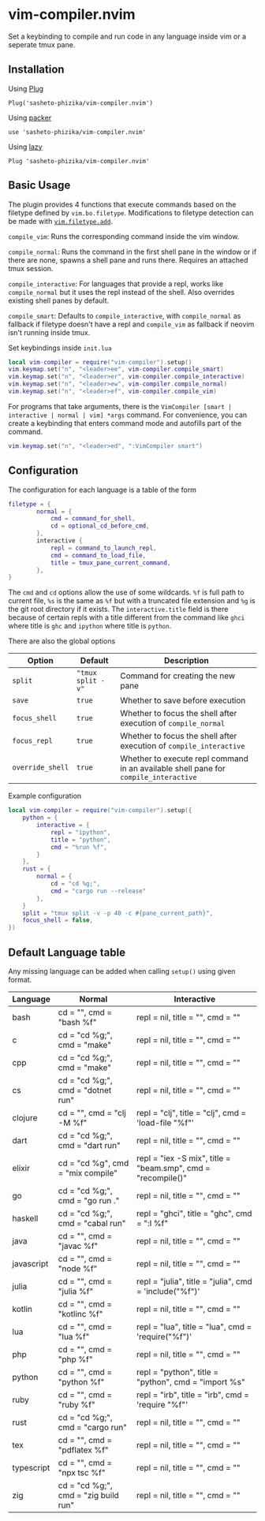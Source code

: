 # vim-compiler.nvim
Set a keybinding to compile and run code in any language inside vim or a seperate tmux pane.

## Installation
Using [Plug](https://github.com/junegunn/vim-plug)
```
Plug('sasheto-phizika/vim-compiler.nvim')
```
Using [packer](https://github.com/wbthomason/packer.nvim)
```
use 'sasheto-phizika/vim-compiler.nvim'
```
Using [lazy](https://github.com/folke/lazy.nvim)
```
Plug 'sasheto-phizika/vim-compiler.nvim'
```

## Basic Usage
The plugin provides 4 functions that execute commands based on the filetype defined by `vim.bo.filetype`. Modifications to filetype detection can be made with [`vim.filetype.add`](https://neovim.io/doc/user/lua.html#lua-filetype).

`compile_vim`: Runs the corresponding command inside the vim window.

`compile_normal`: Runs the command in the first shell pane in the window or if there are none, spawns a shell pane and runs there. Requires an attached tmux session.

`compile_interactive`: For languages that provide a repl, works like `compile_normal` but it uses the repl instead of the shell. Also overrides existing shell panes by default.

`compile_smart`: Defaults to `compile_interactive`, with `compile_normal` as fallback if filetype doesn't have a repl and `compile_vim` as fallback if neovim isn't running inside tmux.

Set keybindings inside `init.lua`

```lua
local vim-compiler = require("vim-compiler").setup()
vim.keymap.set("n", "<leader>ee", vim-compiler.compile_smart)
vim.keymap.set("n", "<leader>er", vim-compiler.compile_interactive)
vim.keymap.set("n", "<leader>ew", vim-compiler.compile_normal)
vim.keymap.set("n", "<leader>ef", vim-compiler.compile_vim)
```
For programs that take arguments, there is the `VimCompiler [smart | interactive | normal | vim] *args` command. For convenience, you can create a keybinding that enters command mode and autofills part of the command.

```lua
vim.keymap.set("n", "<leader>ed", ":VimCompiler smart")
```


## Configuration
The configuration for each language is a table of the form

```lua
filetype = { 
        normal = {
            cmd = command_for_shell,
            cd = optional_cd_before_cmd,
        },
        interactive {
            repl = command_to_launch_repl,
            cmd = command_to_load_file,
            title = tmux_pane_current_command,
        },
}

```

The `cmd` and `cd` options allow the use of some wildcards. `%f` is full path to current file, `%s` is the same as `%f` but with a truncated file extension and `%g` is the git root directory if it exists. The `interactive.title` field is there because of certain repls with a title different from the command like `ghci` where title is `ghc` and `ipython` where title is `python`.

There are also the global options

| Option | Default | Description
|-------------------------------------|-------------------------------------|--------------------------------------------------------------------------------------------------------------------------------------------------------------------------|
| `split`                | `"tmux split -v"` | Command for creating the new pane
| `save`                 |  `true`   | Whether to save before execution
| `focus_shell`          |   `true`  | Whether to focus the shell after execution of `compile_normal`  
| `focus_repl`           |   `true`  | Whether to focus the shell after execution of `compile_interactive`  
| `override_shell`       |   `true`  | Whether to execute repl command in an available shell pane for `compile_interactive`


Example configuration
```lua
local vim-compiler = require("vim-compiler").setup({
    python = {
        interactive = {
            repl = "ipython",
            title = "python",
            cmd = "%run %f",
        }
    },
    rust = {
        normal = {
            cd = "cd %g;",
            cmd = "cargo run --release"
        },
    }
    split = "tmux split -v -p 40 -c #{pane_current_path}",
    focus_shell = false,
})
```
##  Default Language table
Any missing language can be added when calling `setup()` using given format.

|Language | Normal | Interactive
|---------|--------|-----------
|bash| cd = "", cmd = "bash %f"| repl = nil, title = "", cmd = ""
|c| cd = "cd %g;", cmd = "make"| repl = nil, title = "", cmd = ""
|cpp| cd = "cd %g;", cmd = "make"| repl = nil, title = "", cmd = ""
|cs| cd = "cd %g;", cmd = "dotnet run"| repl = nil, title = "", cmd = ""
|clojure| cd = "", cmd = "clj -M %f"| repl = "clj", title = "clj", cmd = 'load-file "%f"'
|dart| cd = "cd %g;", cmd = "dart run"| repl = nil, title = "", cmd = ""
|elixir| cd = "cd %g", cmd = "mix compile"| repl = "iex -S mix", title = "beam.smp", cmd = "recompile()"
|go| cd = "cd %g;", cmd = "go run ."| repl = nil, title = "", cmd = ""
|haskell| cd = "cd %g;", cmd = "cabal run"| repl = "ghci", title = "ghc", cmd = ":l %f"
|java| cd = "", cmd = "javac %f"| repl = nil, title = "", cmd = ""
|javascript| cd = "", cmd = "node %f"| repl = nil, title = "", cmd = ""
|julia| cd = "", cmd = "julia %f"| repl = "julia", title = "julia", cmd = 'include("%f")'
|kotlin| cd = "", cmd = "kotlinc %f"| repl = nil, title = "", cmd = ""
|lua| cd = "", cmd = "lua %f"| repl = "lua", title = "lua", cmd = 'require("%f")'
|php| cd = "", cmd = "php %f"| repl = nil, title = "", cmd = ""
|python| cd = "", cmd = "python %f"| repl = "python", title = "python", cmd = "import %s"
|ruby| cd = "", cmd = "ruby %f"| repl = "irb", title = "irb", cmd = 'require "%f"'
|rust| cd = "cd %g;", cmd = "cargo run"| repl = nil, title = "", cmd = ""
|tex| cd = "", cmd = "pdflatex %f"| repl = nil, title = "", cmd = ""
|typescript| cd = "", cmd = "npx tsc %f"| repl = nil, title = "", cmd = ""
|zig| cd = "cd %g;", cmd = "zig build run" | repl = nil, title = "", cmd = ""

